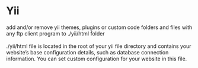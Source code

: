 # Yii

add and/or remove yii themes, plugins or custom code folders and files with any ftp client program to ./yii/html folder
<br /><br />./yii/html file is located in the root of your yii file directory and contains your website’s base configuration details, such as database connection information.
You can set custom configuration for your website in this file.
